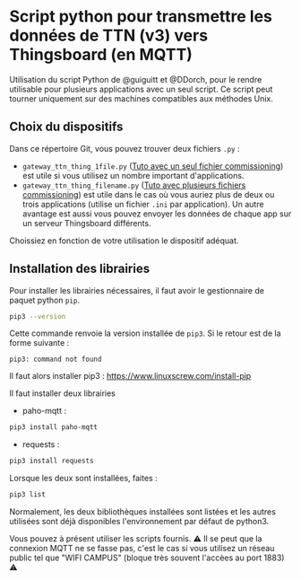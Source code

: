# Script python pour transmettre les données de TTN (v3) vers Thingsboard (en MQTT)
Utilisation du script Python de @guiguitt et @DDorch, pour le rendre utilisable pour plusieurs applications avec un seul script. Ce script peut tourner uniquement sur des machines compatibles aux méthodes Unix.

## Choix du dispositifs 
Dans ce répertoire Git, vous pouvez trouver deux fichiers `.py` :
- `gateway_ttn_thing_1file.py` (<a href="https://github.com/GauthierBct/gateway-ttn-thingsboard-many-apps/blob/main/1file-by-app/README.md">Tuto avec un seul fichier commissioning</a>) est utile si vous utilisez un nombre important d'applications.
- `gateway_ttn_thing_filename.py` (<a href="https://github.com/GauthierBct/gateway-ttn-thingsboard-many-apps/blob/main/1file/README.md">Tuto avec plusieurs fichiers commissioning</a>) est utile dans le cas où vous auriez plus de deux ou trois applications (utilise un fichier `.ini` par application). Un autre avantage est aussi vous pouvez envoyer les données de chaque app sur un serveur Thingsboard différents.

Choissiez en fonction de votre utilisation le dispositif adéquat.

## Installation des librairies
Pour installer les librairies nécessaires, il faut avoir le gestionnaire de paquet python `pip`. 
```bash
pip3 --version
```
Cette commande renvoie la version installée de `pip3`. Si le retour est de la forme suivante :
```
pip3: command not found
```
Il faut alors installer pip3 : https://www.linuxscrew.com/install-pip  

Il faut installer deux librairies 
- paho-mqtt : 
```bash
pip3 install paho-mqtt
```
- requests : 
```bash
pip3 install requests
```
Lorsque les deux sont installées, faites :
```bash
pip3 list
```
Normalement, les deux bibliothèques installées sont listées et les autres utilisées sont déjà disponibles l'environnement par défaut de python3. 

Vous pouvez à présent utiliser les scripts fournis. ⚠️ Il se peut que la connexion MQTT ne se fasse pas, c'est le cas si vous utilisez un réseau public tel que "WIFI CAMPUS" (bloque très souvent l'accèes au port 1883) ⚠️
